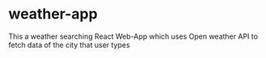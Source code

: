 # weather-app
This a weather searching React Web-App which uses Open weather API to fetch data of the city that user types
